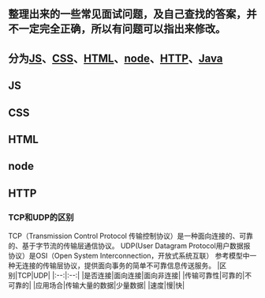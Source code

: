 
## 整理出来的一些常见面试问题，及自己查找的答案，并不一定完全正确，所以有问题可以指出来修改。

## 分为[JS](#js)、[CSS](#css)、[HTML](#html)、[node](#node)、[HTTP](#http)、[Java](#java)

## <span id="js">JS</span>






## <span id="css">CSS</span>





## <span id="html">HTML</span>



## <span id="node">node</span>


## <span id="http">HTTP</span>
### TCP和UDP的区别
TCP（Transmission Control Protocol 传输控制协议）是一种面向连接的、可靠的、基于字节流的传输层通信协议。
UDP(User Datagram Protocol用户数据报协议）是OSI（Open System Interconnection，开放式系统互联） 参考模型中一种无连接的传输层协议，提供面向事务的简单不可靠信息传送服务。
|区别|TCP|UDP|
|:--:|:--:|
|是否连接|面向连接|面向非连接|
|传输可靠性|可靠的|不可靠的|
|应用场合|传输大量的数据|少量数据|
|速度|慢|快|













